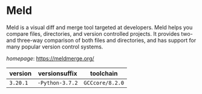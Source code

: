 # Meld

Meld is a visual diff and merge tool targeted at developers.   Meld helps you compare files, directories, and version controlled projects.   It provides two- and three-way comparison of both files and directories, and has support   for many popular version control systems.

*homepage*: <https://meldmerge.org/>

version | versionsuffix | toolchain
--------|---------------|----------
``3.20.1`` | ``-Python-3.7.2`` | ``GCCcore/8.2.0``
